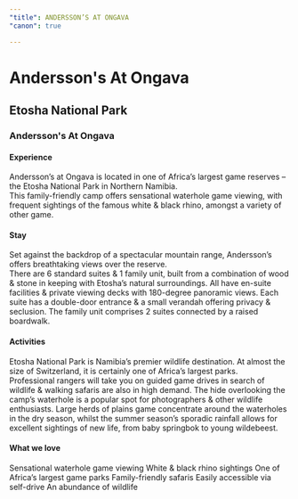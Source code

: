 ```yaml
---
"title": ANDERSSON’S AT ONGAVA
"canon": true

---
```


# Andersson's At Ongava
## Etosha National Park
### Andersson's At Ongava

#### Experience
Andersson’s at Ongava is located in one of Africa’s largest game reserves – the Etosha National Park in Northern Namibia.  
This family-friendly camp offers sensational waterhole game viewing, with frequent sightings of the famous white &amp; black rhino, amongst a variety of other game.

#### Stay
Set against the backdrop of a spectacular mountain range, Andersson’s offers breathtaking views over the reserve.  
There are 6 standard suites &amp; 1 family unit, built from a combination of wood &amp; stone in keeping with Etosha’s natural surroundings.  All have en-suite facilities &amp; private viewing decks with 180-degree panoramic views.
Each suite has a double-door entrance &amp; a small verandah offering privacy &amp; seclusion.  The family unit comprises 2 suites connected by a raised boardwalk.

#### Activities
Etosha National Park is Namibia’s premier wildlife destination.  At almost the size of Switzerland, it is certainly one of Africa’s largest parks.  
Professional rangers will take you on guided game drives in search of wildlife &amp; walking safaris are also in high demand.
The hide overlooking the camp’s waterhole is a popular spot for photographers &amp; other wildlife enthusiasts.
Large herds of plains game concentrate around the waterholes in the dry season, whilst the summer season’s sporadic rainfall allows for excellent sightings of new life, from baby springbok to young wildebeest.


#### What we love
Sensational waterhole game viewing
White &amp; black rhino sightings
One of Africa’s largest game parks
Family-friendly safaris
Easily accessible via self-drive
An abundance of wildlife
